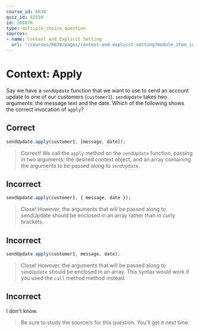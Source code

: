 ```yaml
---
course_id: 6638
quiz_id: 42559
id: 289876
type: multiple_choice_question
sources:
- name: Context and Explicit Setting
  url: "/courses/6638/pages/context-and-explicit-setting?module_item_id=523561"
---
```


# Context: Apply

Say we have a `sendUpdate` function that we want to use to send an account
update to one of our customers (`customer1`). `sendUpdate` takes two arguments:
the message text and the date. Which of the following shows the correct
invocation of `apply`?

## Correct

```javascript
sendUpdate.apply(customer1, [message, date]);
```

> Correct! We call the `apply` method on the `sendUpdate` function, passing in two
> arguments: the desired context object, and an array containing the arguments to
> be passed along to `sendUpdate`.

## Incorrect

```javascript
sendUpdate.apply(customer1, { message, date });
```

> Close! However, the arguments that will be passed along to sendUpdate should be
> enclosed in an array rather than in curly brackets.

## Incorrect

```javascript
sendUpdate.apply(customer1, message, date);
```

> Close! However, the arguments that will be passed along to `sendUpdate` should
> be enclosed in an array. This syntax would work if you used the `call` method
> method instead.

## Incorrect

I don't know.

> Be sure to study the source/s for this question. You'll get it next time.
